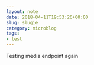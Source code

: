 ```yaml
---
layout: note
date: 2018-04-11T19:53:26+00:00
slug: slugie
category: microblog
tags:
- test
---
```

Testing media endpoint again

